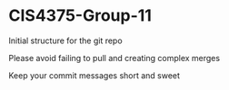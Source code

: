 # CIS4375-Group-11

Initial structure for the git repo

Please avoid failing to pull and creating complex merges

Keep your commit messages short and sweet
